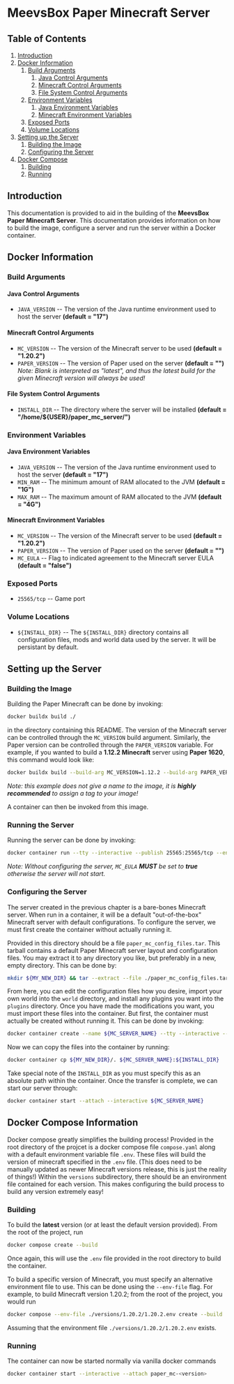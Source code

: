 # MeevsBox Paper Minecraft Server

## Table of Contents

1. [Introduction](#introduction)
2. [Docker Information](#docker_information)
    1. [Build Arguments](#build_arguments)
        1. [Java Control Arguments](#java_control_arguments)
        2. [Minecraft Control Arguments](#minecraft_control_arguments)
        3. [File System Control Arguments](#file_system_control_arguments)
    2. [Environment Variables](#environment_variables)
        1. [Java Environment Variables](#java_environment_variables)
        2. [Minecraft Environment Variables](#minecraft_environment_variables)
    3. [Exposed Ports](#exposed_ports)
    4. [Volume Locations](#volume_locations)
3. [Setting up the Server](#setting_up_the_server)
    1. [Building the Image](#building_the_image)
    2. [Configuring the Server](#configuring_the_server)
4. [Docker Compose](#docker_compose_information)
    1. [Building](#docker_compose_building)
    2. [Running](#docker_compose_running)

## Introduction <a name=introduction></a>

This documentation is provided to aid in the building of the **MeevsBox Paper Minecraft Server**. This documentation provides information on how to build the image, configure a server and run the server within a Docker container.

## Docker Information <a name=docker_information></a>

### Build Arguments <a name=build_arguments></a>

#### Java Control Arguments <a name=java_control_arguments></a>

- ``JAVA_VERSION`` -- The version of the Java runtime environment used to host the server **(default = "17")**

#### Minecraft Control Arguments <a name=minecraft_control_arguments></a>

- ``MC_VERSION`` -- The version of the Minecraft server to be used **(default = "1.20.2")**
- ``PAPER_VERSION`` -- The version of Paper used on the server **(default = "")**
*Note: Blank is interpreted as "latest", and thus the latest build for the given Minecraft version will always be used!*

#### File System Control Arguments <a name=file_system_control_arguments></a>

- ``INSTALL_DIR`` -- The directory where the server will be installed **(default = "/home/${USER}/paper_mc_server/")**

### Environment Variables <a name=environment_variables></a>

#### Java Environment Variables <a name=java_environment_variables></a>

- ``JAVA_VERSION`` -- The version of the Java runtime environment used to host the server **(default = "17")**
- ``MIN_RAM`` -- The minimum amount of RAM allocated to the JVM **(default = "1G")**
- ``MAX_RAM`` -- The maximum amount of RAM allocated to the JVM **(default = "4G")**

#### Minecraft Environment Variables <a name=minecraft_environment_variables></a>

- ``MC_VERSION`` -- The version of the Minecraft server to be used **(default = "1.20.2")**
- ``PAPER_VERSION`` -- The version of Paper used on the server **(default = "")**
- ``MC_EULA`` -- Flag to indicated agreement to the Minecraft server EULA **(default = "false")**


### Exposed Ports <a name=exposed_ports></a>

- ``25565/tcp`` -- Game port

### Volume Locations <a name=volume_locations></a>

- ``${INSTALL_DIR}`` -- The `${INSTALL_DIR}` directory contains all configuration files, mods and world data used by the server. It will be persistant by default.

## Setting up the Server <a name=setting_up_the_server></a>

### Building the Image <a name=building_the_image></a>

Building the Paper Minecraft can be done by invoking:
```bash
docker buildx build ./
```

in the directory containing this README. 
The version of the Minecraft server can be controlled through the `MC_VERSION` build argument. Similarly, the Paper version can be controlled through the `PAPER_VERSION` variable. 
For example, if you wanted to build a **1.12.2 Minecraft** server using **Paper 1620**, this command would look like:
```bash
docker buildx build --build-arg MC_VERSION=1.12.2 --build-arg PAPER_VERSION=14.23.5.2859 ./
```

*Note: this example does not give a name to the image, it is* ***highly recommended*** *to assign a tag to your image!*

A container can then be invoked from this image.

### Running the Server

Running the server can be done by invoking:
```bash
docker container run --tty --interactive --publish 25565:25565/tcp --env MC_EULA=true ${YOUR_PAPER_MC_IMAGE_TAG}
```

*Note: Without configuring the server, `MC_EULA`* ***MUST*** *be set to* ***true*** *otherwise the server will not start.*

### Configuring the Server <a name=configuring_the_server></a>

The server created in the previous chapter is a bare-bones Minecraft server.
When run in a container, it will be a default "out-of-the-box" Minecraft server with default configurations.
To configure the server, we must first create the container without actually running it.

Provided in this directory should be a file `paper_mc_config_files.tar`.
This tarball contains a default Paper Minecraft server layout and configuration files.
You may extract it to any directory you like, but preferably in a new, empty directory.
This can be done by:
```bash
mkdir ${MY_NEW_DIR} && tar --extract --file ./paper_mc_config_files.tar --directory ${MY_NEW_DIR}
```

From here, you can edit the configuration files how you desire, import your own world into the `world` directory, and install any plugins you want into the `plugins` directory.
Once you have made the modifications you want, you must import these files into the container.
But first, the container must actually be created without running it.
This can be done by invoking:

```bash
docker container create --name ${MC_SERVER_NAME} --tty --interactive --publish 25565:25565/tcp --MC_EULA=true ${PAPER_MC_IMAGE_TAG}
```

Now we can copy the files into the container by running:

```bash
docker container cp ${MY_NEW_DIR}/. ${MC_SERVER_NAME}:${INSTALL_DIR}
```

Take special note of the `INSTALL_DIR` as you must specify this as an absolute path within the container.
Once the transfer is complete, we can start our server through:
```bash
docker container start --attach --interactive ${MC_SERVER_NAME}
```

## Docker Compose Information <a name=docker_compose_information></a>
Docker compose greatly simplifies the building process!
Provided in the root directory of the projcet is a docker compose file `compose.yaml` along with a default environment variable file `.env`.
These files will build the version of minecraft specified in the `.env` file.
(This does need to be manually updated as newer Minecraft versions release, this is just the reality of things!)
Within the `versions` subdirectory, there should be an environment file contained for each version. This makes configuring the build process to build any version extremely easy!

### Building <a name=docker_compose_building></a>
To build the **latest** version (or at least the default version provided).
From the root of the project, run
```bash
docker compose create --build
```
Once again, this will use the `.env` file provided in the root directory to build the container.

To build a specific version of Minecraft, you must specify an alternative environment file to use.
This can be done using the `--env-file` flag.
For example, to build Minecraft version 1.20.2; from the root of the project, you would run
```bash
docker compose --env-file ./versions/1.20.2/1.20.2.env create --build
```
Assuming that the environment file `./versions/1.20.2/1.20.2.env` exists.

### Running <a name=docker_compose_running></a>
The container can now be started normally via vanilla docker commands
```bash
docker container start --interactive --attach paper_mc-<version>
```

